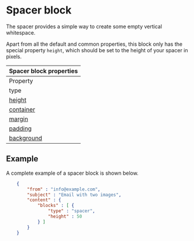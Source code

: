 Spacer block
============

The spacer provides a simple way to create some empty vertical whitespace. 

Apart from all the default and common properties, 
this block only has the special property `height`,
which should be set to the height of your spacer in pixels.


| Spacer block properties |
| --- |
| Property | Value | Desc. |
| type | "spacer" | Property to identify the spacer block |
| [height](copernica-docs:ResponsiveEmail/json/property-spacer-height) | _integer_ | The height of the spacer in pixels. Default is 50 pixels |
| [container](copernica-docs:ResponsiveEmail/json/property-container) | _object_ | Get access to the table cell that houses this block |
| [margin](copernica-docs:ResponsiveEmail/json/property-margin) | _mixed_ | Whitespace around the block |
| [padding](copernica-docs:ResponsiveEmail/json/property-padding) | _mixed_ | Whitespace around the block, this whitespace will have a background |
| [background](copernica-docs:ResponsiveEmail/json/property-background) | _object_ | The background of the block. |

## Example

A complete example of a spacer block is shown below.


````json
    {
        "from" : "info@example.com",
        "subject" : "Email with two images",
        "content" : {
            "blocks" : [ {
                "type" : "spacer",
                "height" : 50
            } ]
        }
    }
````
